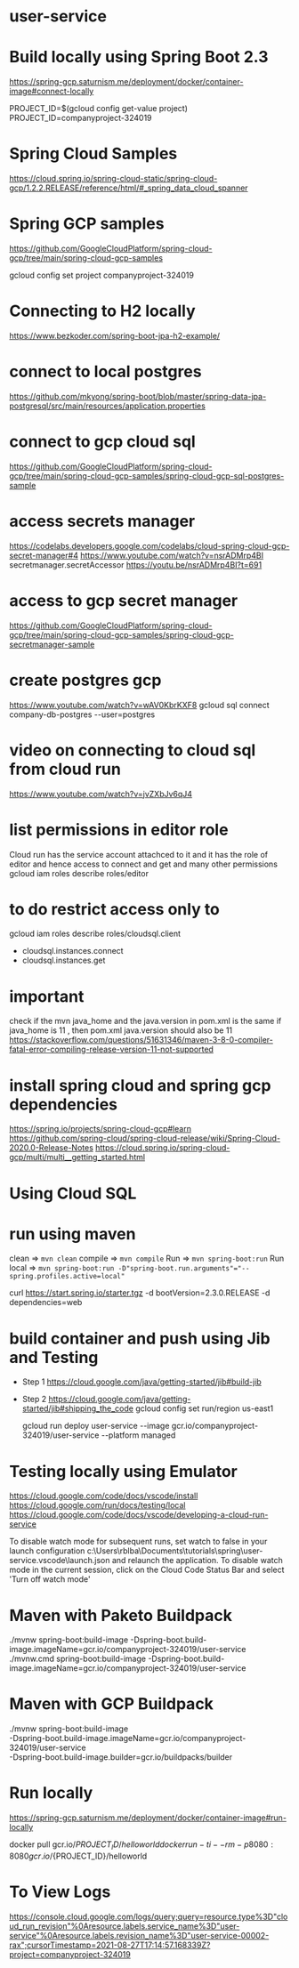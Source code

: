 # user-service

# Build locally using Spring Boot 2.3
https://spring-gcp.saturnism.me/deployment/docker/container-image#connect-locally

PROJECT_ID=$(gcloud config get-value project)
PROJECT_ID=companyproject-324019

# Spring Cloud Samples
https://cloud.spring.io/spring-cloud-static/spring-cloud-gcp/1.2.2.RELEASE/reference/html/#_spring_data_cloud_spanner
# Spring GCP samples
https://github.com/GoogleCloudPlatform/spring-cloud-gcp/tree/main/spring-cloud-gcp-samples


gcloud config set project companyproject-324019
# Connecting to H2 locally
https://www.bezkoder.com/spring-boot-jpa-h2-example/
# connect to local postgres
https://github.com/mkyong/spring-boot/blob/master/spring-data-jpa-postgresql/src/main/resources/application.properties
# connect to gcp cloud sql
https://github.com/GoogleCloudPlatform/spring-cloud-gcp/tree/main/spring-cloud-gcp-samples/spring-cloud-gcp-sql-postgres-sample
# access secrets manager
https://codelabs.developers.google.com/codelabs/cloud-spring-cloud-gcp-secret-manager#4
https://www.youtube.com/watch?v=nsrADMrp4BI
secretmanager.secretAccessor  https://youtu.be/nsrADMrp4BI?t=691
# access to gcp secret manager
https://github.com/GoogleCloudPlatform/spring-cloud-gcp/tree/main/spring-cloud-gcp-samples/spring-cloud-gcp-secretmanager-sample
# create postgres gcp
https://www.youtube.com/watch?v=wAV0KbrKXF8
gcloud sql connect company-db-postgres --user=postgres



# video on connecting to cloud sql from cloud run
https://www.youtube.com/watch?v=jvZXbJv6qJ4

# list permissions in editor role 
Cloud run has the service account attachced to it and it has the role of editor and hence access to connect and get 
and many other permissions
gcloud iam roles describe  roles/editor

# to do restrict access only to 
gcloud iam roles describe  roles/cloudsql.client
- cloudsql.instances.connect
- cloudsql.instances.get



# important
check if the mvn java_home and the java.version in pom.xml is the same
if java_home is 11 , then pom.xml java.version should also be 11
https://stackoverflow.com/questions/51631346/maven-3-8-0-compiler-fatal-error-compiling-release-version-11-not-supported

# install spring cloud and spring gcp dependencies
https://spring.io/projects/spring-cloud-gcp#learn
https://github.com/spring-cloud/spring-cloud-release/wiki/Spring-Cloud-2020.0-Release-Notes
https://cloud.spring.io/spring-cloud-gcp/multi/multi__getting_started.html

# Using Cloud SQL

# run using maven
clean => `mvn clean`
compile => `mvn compile`
Run => `mvn spring-boot:run`
Run local => `mvn spring-boot:run -D"spring-boot.run.arguments"="--spring.profiles.active=local"`

curl https://start.spring.io/starter.tgz -d bootVersion=2.3.0.RELEASE -d dependencies=web


# build container and push using Jib and Testing
- Step 1
  https://cloud.google.com/java/getting-started/jib#build-jib
- Step 2
  https://cloud.google.com/java/getting-started/jib#shipping_the_code
  gcloud config set run/region us-east1

  gcloud run deploy user-service --image gcr.io/companyproject-324019/user-service --platform managed

# Testing locally using Emulator
https://cloud.google.com/code/docs/vscode/install
https://cloud.google.com/run/docs/testing/local
https://cloud.google.com/code/docs/vscode/developing-a-cloud-run-service


To disable watch mode for subsequent runs, set watch to false in your launch configuration c:\Users\rblba\Documents\tutorials\spring\user-service\.vscode\launch.json and relaunch the application.
To disable watch mode in the current session, click on the Cloud Code Status Bar and select 'Turn off watch mode'


# Maven with Paketo Buildpack
./mvnw spring-boot:build-image -Dspring-boot.build-image.imageName=gcr.io/companyproject-324019/user-service
./mvnw.cmd spring-boot:build-image -Dspring-boot.build-image.imageName=gcr.io/companyproject-324019/user-service
# Maven with GCP Buildpack
./mvnw spring-boot:build-image \
  -Dspring-boot.build-image.imageName=gcr.io/companyproject-324019/user-service \
  -Dspring-boot.build-image.builder=gcr.io/buildpacks/builder



# Run locally
https://spring-gcp.saturnism.me/deployment/docker/container-image#run-locally 

docker pull gcr.io/${PROJECT_ID}/helloworld
docker run -ti --rm -p 8080:8080 gcr.io/${PROJECT_ID}/helloworld

# To View Logs
https://console.cloud.google.com/logs/query;query=resource.type%3D"cloud_run_revision"%0Aresource.labels.service_name%3D"user-service"%0Aresource.labels.revision_name%3D"user-service-00002-rax";cursorTimestamp=2021-08-27T17:14:57.168339Z?project=companyproject-324019
